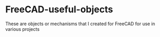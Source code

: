 FreeCAD-useful-objects
======================

These are objects or mechanisms that I created for FreeCAD for use in various projects
